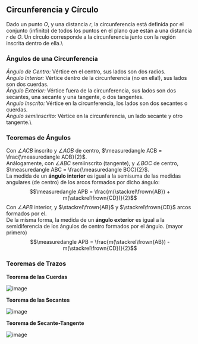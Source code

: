 ## Circunferencia y Círculo

Dado un punto $O$, y una distancia $r$, la circunferencia está definida
por el conjunto (infinito) de todos los puntos en el plano que están a
una distancia $r$ de $O$. Un círculo corresponde a la circunferencia
junto con la región inscrita dentro de ella.\

### Ángulos de una Circunferencia

*Ángulo de Centro:* Vértice en el centro, sus lados son dos radios.\
*Ángulo Interior:* Vértice dentro de la circunferencia (no en ella!),
sus lados son dos cuerdas.\
*Ángulo Exterior:* Vértice fuera de la circunferencia, sus lados son dos
secantes, una secante y una tangente, o dos tangentes.\
*Angulo Inscrito:* Vértice en la circunferencia, los lados son dos
secantes o cuerdas.\
*Ángulo semiinscrito:* Vértice en la circunferencia, un lado secante y
otro tangente.\

### Teoremas de Ángulos

<!-- Unidades: $360^{\circ} = \SI{2\pi}{\radian}$\ -->
Con $\angle ACB$ inscrito y $\angle AOB$ de centro,
$\measuredangle ACB = \frac{\measuredangle AOB}{2}$.\
Análogamente, con $\angle ABC$ semiinscrito (tangente), y $\angle BOC$
de centro, $\measuredangle ABC = \frac{\measuredangle BOC}{2}$.\
La medida de un **ángulo interior** es igual a la semisuma de las
medidas angulares (de centro) de los arcos formados por dicho ángulo:
$$\measuredangle APB = \frac{m(\stackrel\frown{AB}) + m(\stackrel\frown{CD})}{2}$$
Con $\angle APB$ interior, y $\stackrel\frown{AB}$ y
$\stackrel\frown{CD}$ arcos formados por el.\
De la misma forma, la medida de un **ángulo exterior** es igual a la
semidiferencia de los ángulos de centro formados por el ángulo. (mayor
primero)
$$\measuredangle APB = \frac{m(\stackrel\frown{AB}) - m(\stackrel\frown{CD})}{2}$$

### Teoremas de Trazos

**Teorema de las Cuerdas**

![image](imagenes/teoremacuerdas.png)

**Teorema de las Secantes**

![image](imagenes/teoremasecantes.png)

**Teorema de Secante-Tangente**

![image](imagenes/teoremasecantetangente.png)
